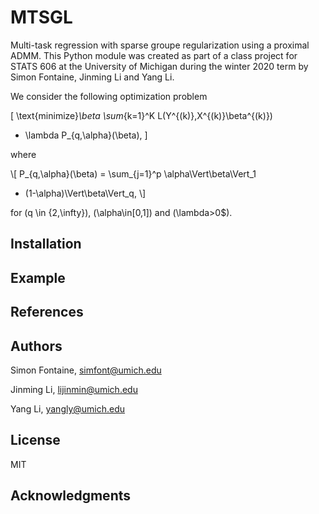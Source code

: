 # MTSGL

Multi-task regression with sparse groupe regularization using a proximal ADMM. This Python module was created as part of
a class project for STATS 606 at the University of Michigan during the winter 2020 term by Simon Fontaine, Jinming Li
and Yang Li.

We consider the following optimization problem

\[
\text{minimize}_\beta
\sum_{k=1}^K L(Y^{(k)},X^{(k)}\beta^{(k)})
+ \lambda P_{q,\alpha}(\beta),
\]

where

\\[
P_{q,\alpha}(\beta)
= \sum_{j=1}^p \alpha\Vert\beta\Vert_1
+ (1-\alpha)\Vert\beta\Vert_q,
\\]

for \(q \in \{2,\infty\}\), \(\alpha\in[0,1]\) and \(\lambda>0$\).

## Installation

## Example

## References

## Authors

Simon Fontaine, simfont@umich.edu

Jinming Li, lijinmin@umich.edu

Yang Li, yangly@umich.edu

## License

MIT

## Acknowledgments
